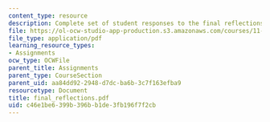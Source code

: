 ```yaml
---
content_type: resource
description: Complete set of student responses to the final reflections assignment.
file: https://ol-ocw-studio-app-production.s3.amazonaws.com/courses/11-945-springfield-studio-fall-2005/c46e1be6399b396bb1de3fb196f7f2cb_final_reflections.pdf
file_type: application/pdf
learning_resource_types:
- Assignments
ocw_type: OCWFile
parent_title: Assignments
parent_type: CourseSection
parent_uid: aa84dd92-2948-d7dc-ba6b-3c7f163efba9
resourcetype: Document
title: final_reflections.pdf
uid: c46e1be6-399b-396b-b1de-3fb196f7f2cb
---
```


